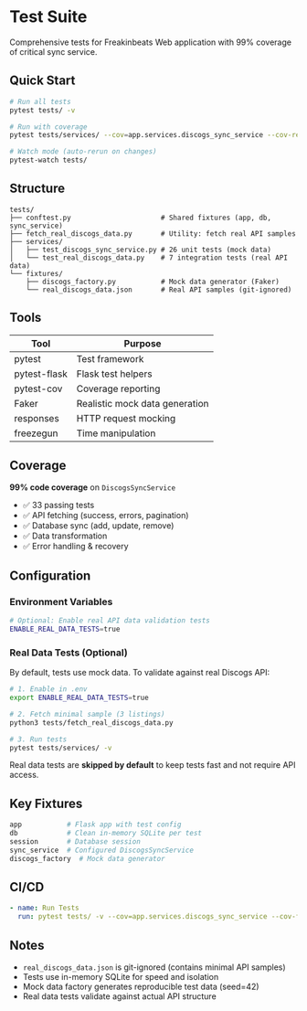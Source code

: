 # Test Suite

Comprehensive tests for Freakinbeats Web application with 99% coverage of critical sync service.

## Quick Start

```bash
# Run all tests
pytest tests/ -v

# Run with coverage
pytest tests/services/ --cov=app.services.discogs_sync_service --cov-report=term

# Watch mode (auto-rerun on changes)
pytest-watch tests/
```

## Structure

```
tests/
├── conftest.py                      # Shared fixtures (app, db, sync_service)
├── fetch_real_discogs_data.py       # Utility: fetch real API samples
├── services/
│   ├── test_discogs_sync_service.py # 26 unit tests (mock data)
│   └── test_real_discogs_data.py    # 7 integration tests (real API data)
└── fixtures/
    ├── discogs_factory.py           # Mock data generator (Faker)
    └── real_discogs_data.json       # Real API samples (git-ignored)
```

## Tools

| Tool | Purpose |
|------|---------|
| pytest | Test framework |
| pytest-flask | Flask test helpers |
| pytest-cov | Coverage reporting |
| Faker | Realistic mock data generation |
| responses | HTTP request mocking |
| freezegun | Time manipulation |

## Coverage

**99% code coverage** on `DiscogsSyncService`
- ✅ 33 passing tests
- ✅ API fetching (success, errors, pagination)
- ✅ Database sync (add, update, remove)
- ✅ Data transformation
- ✅ Error handling & recovery

## Configuration

### Environment Variables

```bash
# Optional: Enable real API data validation tests
ENABLE_REAL_DATA_TESTS=true
```

### Real Data Tests (Optional)

By default, tests use mock data. To validate against real Discogs API:

```bash
# 1. Enable in .env
export ENABLE_REAL_DATA_TESTS=true

# 2. Fetch minimal sample (3 listings)
python3 tests/fetch_real_discogs_data.py

# 3. Run tests
pytest tests/services/ -v
```

Real data tests are **skipped by default** to keep tests fast and not require API access.

## Key Fixtures

```python
app           # Flask app with test config
db            # Clean in-memory SQLite per test
session       # Database session
sync_service  # Configured DiscogsSyncService
discogs_factory  # Mock data generator
```

## CI/CD

```yaml
- name: Run Tests
  run: pytest tests/ -v --cov=app.services.discogs_sync_service --cov-fail-under=95
```

## Notes

- `real_discogs_data.json` is git-ignored (contains minimal API samples)
- Tests use in-memory SQLite for speed and isolation
- Mock data factory generates reproducible test data (seed=42)
- Real data tests validate against actual API structure
